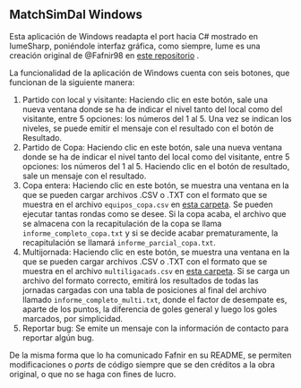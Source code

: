 ﻿## MatchSimDal Windows

Esta aplicación de Windows readapta el port hacia C# mostrado en IumeSharp, poniéndole interfaz gráfica, como siempre, Iume es una creación original de @Fafnir98 en [este repositorio](https://github.com/Fafnir98/iume) . 

La funcionalidad de la aplicación de Windows cuenta con seis botones, que funcionan de la siguiente manera:

 1. Partido con local y visitante: Haciendo clic en este botón, sale una nueva ventana donde se ha de indicar el nivel tanto del local como del visitante, entre 5 opciones: los números del 1 al 5. Una vez se indican los niveles, se puede emitir el mensaje con el resultado con el botón de Resultado. 
 2. Partido de Copa: Haciendo clic en este botón, sale una nueva ventana donde se ha de indicar el nivel tanto del local como del visitante, entre 5 opciones: los números del 1 al 5. Haciendo clic en el botón de resultado, sale un mensaje con el resultado.
 3. Copa entera: Haciendo clic en este botón, se muestra una ventana en la que se pueden cargar archivos .CSV o .TXT con el formato que se muestra en el archivo `equipos_copa.csv` en [esta carpeta](https://github.com/Frank94co/MatchSimDal/tree/master/MatchCaDSWindows/Plantillas). Se pueden ejecutar tantas rondas como se desee. Si la copa acaba, el archivo que se almacena con la recapitulación de la copa se llama `informe_completo_copa.txt` y si se decide acabar prematuramente, la recapitulación se llamará `informe_parcial_copa.txt`.
 4. Multijornada: Haciendo clic en este botón, se muestra una ventana en la que se pueden cargar archivos .CSV o .TXT con el formato que se muestra en el archivo `multiligacads.csv` en [esta carpeta](https://github.com/Frank94co/MatchSimDal/tree/master/MatchCaDSWindows/Plantillas). Si se carga un archivo del formato correcto, emitirá los resultados de todas las jornadas cargadas con una tabla de posiciones al final del archivo llamado `informe_completo_multi.txt`, donde el factor de desempate es, aparte de los puntos, la diferencia de goles general y luego los goles marcados, por simplicidad. 
 5. Reportar bug: Se emite un mensaje con la información de contacto para reportar algún bug. 

De la misma forma que lo ha comunicado Fafnir en su README, se permiten modificaciones o *ports* de código siempre que se den créditos a la obra original, o que no se haga con fines de lucro.